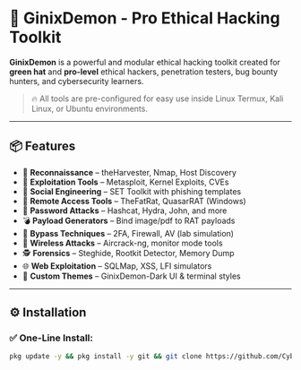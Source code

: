 # 👿 GinixDemon - Pro Ethical Hacking Toolkit

**GinixDemon** is a powerful and modular ethical hacking toolkit created for **green hat** and **pro-level** ethical hackers, penetration testers, bug bounty hunters, and cybersecurity learners.

> 🔥 All tools are pre-configured for easy use inside Linux Termux, Kali Linux, or Ubuntu environments.

---

## 📦 Features

- 🎯 **Reconnaissance** – theHarvester, Nmap, Host Discovery
- 🚀 **Exploitation Tools** – Metasploit, Kernel Exploits, CVEs
- 🧠 **Social Engineering** – SET Toolkit with phishing templates
- 🐀 **Remote Access Tools** – TheFatRat, QuasarRAT (Windows)
- 🔐 **Password Attacks** – Hashcat, Hydra, John, and more
- 💣 **Payload Generators** – Bind image/pdf to RAT payloads
- 🧬 **Bypass Techniques** – 2FA, Firewall, AV (lab simulation)
- 📡 **Wireless Attacks** – Aircrack-ng, monitor mode tools
- 🕵️ **Forensics** – Steghide, Rootkit Detector, Memory Dump
- 🌐 **Web Exploitation** – SQLMap, XSS, LFI simulators
- 🎨 **Custom Themes** – GinixDemon-Dark UI & terminal styles

---

## ⚙️ Installation

### ✅ One-Line Install:
```bash
pkg update -y && pkg install -y git && git clone https://github.com/CyberVansh-coder/GinixDemon.git && cd NeoDeskX && bash install.sh
